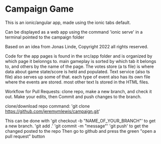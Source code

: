 # Campaign Game

This is an ionic/angular app, made using the ionic tabs default.  

Can be displayed as a web app using the command 'ionic serve' in a terminal pointed to the campaign folder

Based on an idea from Jonas Linde, Copyright 2022 all rights reserved.

Code for the app pages is found in the src/app folder and is organized by which page it belonngs to. main gameplay is sorted by which tab it belongs to, and others by the name of the page. The votes store (a ts file) is where data about game state/score is held and populated. Text service (also ts file) also serves up some of that. each type of event also has its own file where the events are stored. most other text Is stored in the HTML files. 


Workflow for Pull Requests: clone repo, make a new branch, and check it out. Make your edits, then Commit and push changes to the branch. 

clone/download repo command: 'git clone https://github.com/jeremymlewis/campaign.git'

This can be done with 'git checkout -b "NAME_OF_YOUR_BRANCH"' to get a new branch. 'git add .' 'git commit -m "message"' 'git push' to get the changed posted to the repo
Then go to github and press the green "open a pull request" button